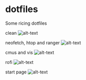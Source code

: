 # dotfiles

Some ricing dotfiles

clean
![alt-text](https://i.imgur.com/oQXbnH8.png)

neofetch, htop and ranger
![alt-text](https://i.imgur.com/GiZ7WNu.png)

cmus and vis
![alt-text](https://i.imgur.com/n2dm9dK.png)

rofi
![alt-text](https://i.imgur.com/TsbQCx5.png)

start page
![alt-text](https://i.imgur.com/6TGoufr.png)
